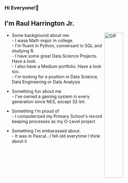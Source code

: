 ### Hi Everyone!👋

<!--
**RaulGHJr/RaulGHJr** is a ✨ _special_ ✨ repository because its `README.md` (this file) appears on your GitHub profile.

- 🔭 I’m currently working on ...
- 🌱 I’m currently learning ...
- 👯 I’m looking to collaborate on ...
- 🤔 I’m looking for help with ...
- 💬 Ask me about ...
- 📫 How to reach me: ...
- 😄 Pronouns: ...
- ⚡ Fun fact: ...
-->
## I'm Raul Harrington Jr.
<img width="35%" align="right" alt="GIF" src="http://24.media.tumblr.com/tumblr_m0a4l2esHw1qibjfyo1_500.gif" />

- Some background about me:
<br>- I wasa Math major in college.
<br>- I'm fluent in Python, conversant in SQL and studying R.
<br>- I have some great Data Science Projects. Have a look.
<br>- I also have a  Medium portfolio. Have a look too.
<br>- I'm looking for a position in Data Science, Data Engineering or Data Analysis

- Something fun about me
<br>- I've owned a gaming system in every generation since NES, except 32-bit.

- Something I'm proud of
<br>- I computerized my Primary School's record keeping processes as my O-Level project

- Something I'm embarassed about.
<br>- It was in Pascal...I fell old everytime I think about it
<br />


